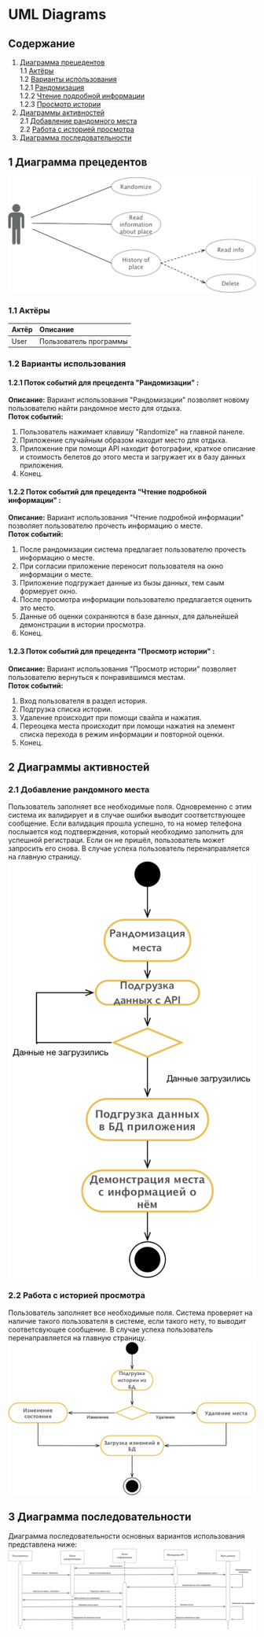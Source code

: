 # UML Diagrams

## Содержание

1. [Диаграмма прецедентов](#precedent_diagramm) <br>
1.1 [Актёры](#actors) <br>
1.2 [Варианты использования](#variant_usages) <br>
1.2.1 [Рандомизация](#randomize) <br>
1.2.2 [Чтение подробной информации](#info) <br>
1.2.3 [Просмотр истории](#history) <br>
2. [Диаграммы активностей](#activity_diagramms) <br>
2.1 [Добавление рандомного места](#rand) <br>
2.2 [Работа с историей просмотра](#historyDio) <br>
3. [Диаграмма последовательности](#sequence_diagramm) <br>


<a name="precedent_diagramm"/>

## 1 Диаграмма прецедентов
![Диаграмма прецедентов](../Images/Diagram/useCase.png)

<a name="actors"/>

### 1.1 Актёры
| Актёр | Описание | 
|:---|:---|
| User | Пользователь программы |


<a name="variant_usages"/>

### 1.2 Варианты использования

<a name="randomize"/>

#### 1.2.1 Поток событий для прецедента "Рандомизации" :
<strong>Описание:</strong> Вариант использования "Рандомизации" позволяет новому пользователю найти рандомное место для отдыха. <br>
<strong>Поток событий:</strong> <br>
1. Пользователь нажимает клавишу "Randomize" на главной панеле.
2. Приложение случайным образом находит место для отдыха.
3. Приложение при помощи API находит фотографии, краткое описание и стоимость белетов до этого места и загружает их в базу данных приложения.
6. Конец.

<a name="info"/>

#### 1.2.2 Поток событий для прецедента "Чтение подробной информации" :
<strong>Описание:</strong> Вариант использования "Чтение подробной информации" позволяет пользователю прочесть информацию о месте. <br>
<strong>Поток событий:</strong> <br>
1. После рандомизации система предлагает пользователю прочесть информацию о месте. 
2. При согласии приложение переносит пользователя на окно информации о месте.
3. Приложение подгружает данные из бызы данных, тем саым формерует окно.
4. После просмотра информации пользователю предлагается оценить это место.
5. Данные об оценки сохраняются в базе данных, для дальнейшей демонстрации в истории просмотра.
6. Конец.

<a name="history"/>

#### 1.2.3 Поток событий для прецедента "Просмотр истории" :
<strong>Описание:</strong> Вариант использования "Просмотр истории" позволяет пользователю вернуться к понравившимся местам. <br>
<strong>Поток событий:</strong> <br>
1. Вход пользователя в раздел история.
2. Подгрузка списка истории. 
3. Удаление происходит при помощи свайпа и нажатия.
4. Переоцека места происходит при помощи нажатия на элемент списка перехода в режим информации и повторной оценки.
5. Конец.
## 2 Диаграммы активностей

<a name="rand"/>

### 2.1 Добавление рандомного места
Пользователь заполняет все необходимые поля. Одновременно с этим система их валидирует и в случае ошибки выводит соответствующее сообщение. Если валидация прошла успешно, то на номер телефона послыается код подтверждения, который необходимо заполнить для успешной регистраци.
Если он не пришёл, пользователь может запросить его снова.  В случае успеха пользователь перенаправляется на главную страницу.
![Диаграмма регистрации](../Images/Diagram/rand.png)

<a name="historyDio"/>

### 2.2 Работа с историей просмотра
Пользователь заполняет все необходимые поля. Система проверяет на наличие такого пользователя в системе, если такого нету, то выводит соответсвующее сообщение. В случае успеха пользователь перенаправляется на главную страницу.
![Диаграмма входа в систему](../Images/Diagram/historyDio.png)


## 3 Диаграмма последовательности
Диаграмма последовательности основных вариантов использования представлена ниже:
![Диаграмма последовательности](../Images/Diagram/sequence.jpg)

<a name="sost_diagramm"/>


